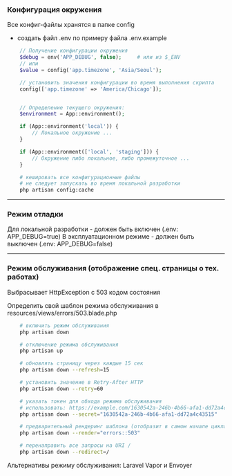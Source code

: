 ### Конфигурация окружения

Все конфиг-файлы хранятся в папке config

- создать файл .env по примеру файла .env.example

```php
    // Получение конфигурации окружения
    $debug = env('APP_DEBUG', false);     # или из $_ENV
    // или
    $value = config('app.timezone', 'Asia/Seoul');

    // установить значения конфигурации во время выполнения скрипта
    config(['app.timezone' => 'America/Chicago']);


    // Определение текущего окружения:
    $environment = App::environment();

    if (App::environment('local')) {
        // Локальное окружение ...
    }

    if (App::environment(['local', 'staging'])) {
        // Окружение либо локальное, либо промежуточное ...
    }
```

```bash
    # кешировать все конфигурационные файлы
    # не следует запускать во время локальной разработки
    php artisan config:cache
```

---

### Режим отладки

Для локальной разработки - должен быть включен (.env: APP_DEBUG=true)
В эксплуатационном режиме - должен быть выключен (.env: APP_DEBUG=false)

---

### Режим обслуживания (отображение спец. страницы о тех. работах)

Выбрасывает HttpException с 503 кодом состояния

Определить свой шаблон режима обслуживания в resources/views/errors/503.blade.php

```bash
    # включить режим обслуживания
    php artisan down

    # отключение режима обслуживания
    php artisan up

    # обновлять страницу через каждые 15 сек
    php artisan down --refresh=15

    # установить значение в Retry-After HTTP
    php artisan down --retry=60

    # указать токен для обхода режима обслуживания
    # использовать: https://example.com/1630542a-246b-4b66-afa1-dd72a4c43515
    php artisan down --secret="1630542a-246b-4b66-afa1-dd72a4c43515"

    # предварительный рендеринг шаблона (отобразит в самом начале цикла запроса)
    php artisan down --render="errors::503"

    # перенаправить все запросы на URI /
    php artisan down --redirect=/
```

Альтернативы режиму обслуживания: Laravel Vapor и Envoyer
